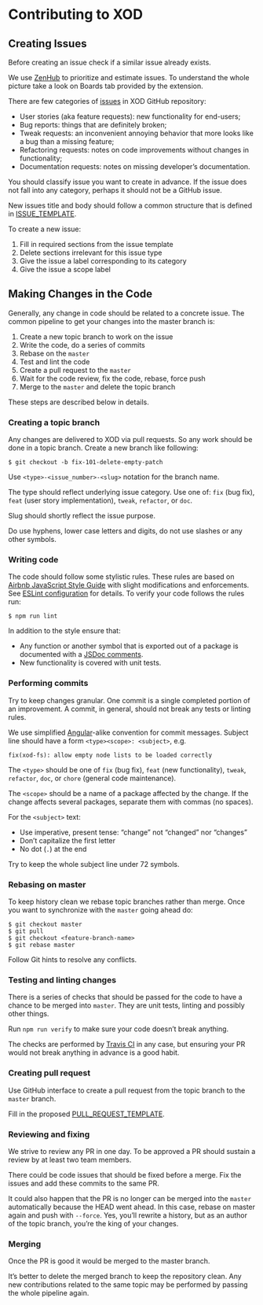 Contributing to XOD
===================

Creating Issues
---------------

Before creating an issue check if a similar issue already exists.

We use [ZenHub](https://www.zenhub.com/) to prioritize and estimate issues. To
understand the whole picture take a look on Boards tab provided by the
extension.

There are few categories of [issues](https://github.com/xodio/xod/issues) in XOD
GitHub repository:

- User stories (aka feature requests): new functionality for end-users;
- Bug reports: things that are definitely broken;
- Tweak requests: an inconvenient annoying behavior that more looks like a bug
  than a missing feature;
- Refactoring requests: notes on code improvements without changes in
  functionality;
- Documentation requests: notes on missing developer’s documentation.

You should classify issue you want to create in advance. If the issue does not
fall into any category, perhaps it should not be a GitHub issue.

New issues title and body should follow a common structure that is defined in
[ISSUE_TEMPLATE](.github/ISSUE_TEMPLATE.md).

To create a new issue:

1. Fill in required sections from the issue template
2. Delete sections irrelevant for this issue type
3. Give the issue a label corresponding to its category
4. Give the issue a scope label

Making Changes in the Code
--------------------------

Generally, any change in code should be related to a concrete issue. The common
pipeline to get your changes into the master branch is:

1. Create a new topic branch to work on the issue
2. Write the code, do a series of commits
3. Rebase on the `master`
4. Test and lint the code
5. Create a pull request to the `master`
6. Wait for the code review, fix the code, rebase, force push
7. Merge to the `master` and delete the topic branch

These steps are described below in details.

### Creating a topic branch

Any changes are delivered to XOD via pull requests. So any work should be done
in a topic branch. Create a new branch like following:

    $ git checkout -b fix-101-delete-empty-patch

Use `<type>-<issue_number>-<slug>` notation for the branch name.

The type should reflect underlying issue category. Use one of: `fix` (bug fix),
`feat` (user story implementation), `tweak`, `refactor`, or `doc`.

Slug should shortly reflect the issue purpose.

Do use hyphens, lower case letters and digits, do not use slashes or any other
symbols.

### Writing code

The code should follow some stylistic rules. These rules are based on
[Airbnb JavaScript Style Guide](https://github.com/airbnb/javascript) with slight
modifications and enforcements. See [ESLint configuration](./.eslintrc.js) for
details. To verify your code follows the rules run:

    $ npm run lint

In addition to the style ensure that:

- Any function or another symbol that is exported out of a package is documented
  with a [JSDoc comments](http://usejsdoc.org/index.html).
- New functionality is covered with unit tests.

### Performing commits

Try to keep changes granular. One commit is a single completed portion of an
improvement. A commit, in general, should not break any tests or linting rules.

We use simplified
[Angular](https://gist.github.com/stephenparish/9941e89d80e2bc58a153)-alike
convention for commit messages. Subject line should have a form
`<type><scope>: <subject>`, e.g.

    fix(xod-fs): allow empty node lists to be loaded correctly

The `<type>` should be one of `fix` (bug fix), `feat` (new functionality),
`tweak`, `refactor`, `doc`, or `chore` (general code maintenance).

The `<scope>` should be a name of a package affected by the change. If the
change affects several packages, separate them with commas (no spaces).

For the `<subject>` text:

- Use imperative, present tense: “change” not “changed” nor “changes”
- Don’t capitalize the first letter
- No dot (`.`) at the end

Try to keep the whole subject line under 72 symbols.

### Rebasing on master

To keep history clean we rebase topic branches rather than merge. Once you
want to synchronize with the `master` going ahead do:

    $ git checkout master
    $ git pull
    $ git checkout <feature-branch-name>
    $ git rebase master

Follow Git hints to resolve any conflicts.

### Testing and linting changes

There is a series of checks that should be passed for the code to have a
chance to be merged into `master`. They are unit tests, linting and possibly
other things.

Run `npm run verify` to make sure your code doesn’t break anything.

The checks are performed by [Travis CI](https://travis-ci.com/xodio/xod) in any
case, but ensuring your PR would not break anything in advance is a good habit.

### Creating pull request

Use GitHub interface to create a pull request from the topic branch to the
`master` branch.

Fill in the proposed [PULL_REQUEST_TEMPLATE](.github/PULL_REQUEST_TEMPLATE.md).

### Reviewing and fixing

We strive to review any PR in one day. To be approved a PR should sustain
a review by at least two team members.

There could be code issues that should be fixed before a merge. Fix the issues
and add these commits to the same PR.

It could also happen that the PR is no longer can be merged into the `master`
automatically because the HEAD went ahead. In this case, rebase on master again
and push with `--force`. Yes, you’ll rewrite a history, but as an author of
the topic branch, you’re the king of your changes.

### Merging

Once the PR is good it would be merged to the master branch.

It’s better to delete the merged branch to keep the repository clean. Any new
contributions related to the same topic may be performed by passing the whole
pipeline again.
